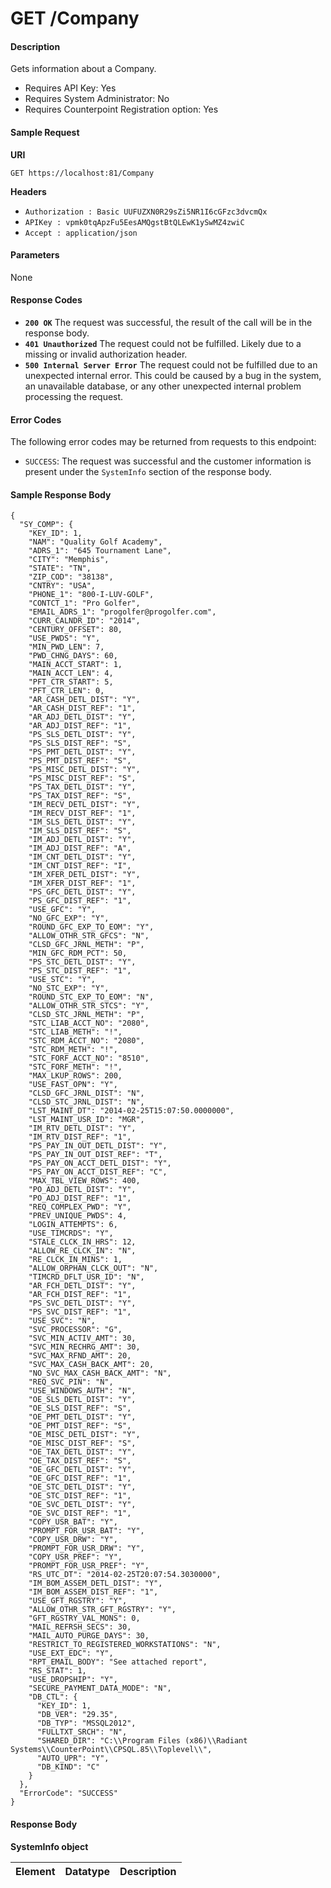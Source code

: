 
# GET /Company

#### Description
Gets information about a Company.

- Requires API Key: Yes
- Requires System Administrator: No
- Requires Counterpoint Registration option: Yes

#### Sample Request

**URI**

`GET https://localhost:81/Company`

**Headers**
- `Authorization : Basic UUFUZXN0R29sZi5NR1I6cGFzc3dvcmQx`
- `APIKey : vpmk0tqApzFu5EesAMQgstBtQLEwK1ySwMZ4zwiC`
- `Accept : application/json`

#### Parameters
None

#### Response Codes
- **<code>200 OK</code>** The request was successful, the result of the call will be in the response body.
- **<code>401 Unauthorized</code>** The request could not be fulfilled. Likely due to a missing or invalid authorization header.
- **<code>500 Internal Server Error</code>** The request could not be fulfilled due to an unexpected internal error. This could be caused by a bug in the system, an unavailable database, or any other unexpected internal problem processing the request.
 
#### Error Codes
The following error codes may be returned from requests to this endpoint:
- `SUCCESS`: The request was successful and the customer information is present under the `SystemInfo` section of the response body.


#### Sample Response Body

```
{
  "SY_COMP": {
    "KEY_ID": 1,
    "NAM": "Quality Golf Academy",
    "ADRS_1": "645 Tournament Lane",
    "CITY": "Memphis",
    "STATE": "TN",
    "ZIP_COD": "38138",
    "CNTRY": "USA",
    "PHONE_1": "800-I-LUV-GOLF",
    "CONTCT_1": "Pro Golfer",
    "EMAIL_ADRS_1": "progolfer@progolfer.com",
    "CURR_CALNDR_ID": "2014",
    "CENTURY_OFFSET": 80,
    "USE_PWDS": "Y",
    "MIN_PWD_LEN": 7,
    "PWD_CHNG_DAYS": 60,
    "MAIN_ACCT_START": 1,
    "MAIN_ACCT_LEN": 4,
    "PFT_CTR_START": 5,
    "PFT_CTR_LEN": 0,
    "AR_CASH_DETL_DIST": "Y",
    "AR_CASH_DIST_REF": "1",
    "AR_ADJ_DETL_DIST": "Y",
    "AR_ADJ_DIST_REF": "1",
    "PS_SLS_DETL_DIST": "Y",
    "PS_SLS_DIST_REF": "S",
    "PS_PMT_DETL_DIST": "Y",
    "PS_PMT_DIST_REF": "S",
    "PS_MISC_DETL_DIST": "Y",
    "PS_MISC_DIST_REF": "S",
    "PS_TAX_DETL_DIST": "Y",
    "PS_TAX_DIST_REF": "S",
    "IM_RECV_DETL_DIST": "Y",
    "IM_RECV_DIST_REF": "1",
    "IM_SLS_DETL_DIST": "Y",
    "IM_SLS_DIST_REF": "S",
    "IM_ADJ_DETL_DIST": "Y",
    "IM_ADJ_DIST_REF": "A",
    "IM_CNT_DETL_DIST": "Y",
    "IM_CNT_DIST_REF": "I",
    "IM_XFER_DETL_DIST": "Y",
    "IM_XFER_DIST_REF": "1",
    "PS_GFC_DETL_DIST": "Y",
    "PS_GFC_DIST_REF": "1",
    "USE_GFC": "Y",
    "NO_GFC_EXP": "Y",
    "ROUND_GFC_EXP_TO_EOM": "Y",
    "ALLOW_OTHR_STR_GFCS": "N",
    "CLSD_GFC_JRNL_METH": "P",
    "MIN_GFC_RDM_PCT": 50,
    "PS_STC_DETL_DIST": "Y",
    "PS_STC_DIST_REF": "1",
    "USE_STC": "Y",
    "NO_STC_EXP": "Y",
    "ROUND_STC_EXP_TO_EOM": "N",
    "ALLOW_OTHR_STR_STCS": "Y",
    "CLSD_STC_JRNL_METH": "P",
    "STC_LIAB_ACCT_NO": "2080",
    "STC_LIAB_METH": "!",
    "STC_RDM_ACCT_NO": "2080",
    "STC_RDM_METH": "!",
    "STC_FORF_ACCT_NO": "8510",
    "STC_FORF_METH": "!",
    "MAX_LKUP_ROWS": 200,
    "USE_FAST_OPN": "Y",
    "CLSD_GFC_JRNL_DIST": "N",
    "CLSD_STC_JRNL_DIST": "N",
    "LST_MAINT_DT": "2014-02-25T15:07:50.0000000",
    "LST_MAINT_USR_ID": "MGR",
    "IM_RTV_DETL_DIST": "Y",
    "IM_RTV_DIST_REF": "1",
    "PS_PAY_IN_OUT_DETL_DIST": "Y",
    "PS_PAY_IN_OUT_DIST_REF": "T",
    "PS_PAY_ON_ACCT_DETL_DIST": "Y",
    "PS_PAY_ON_ACCT_DIST_REF": "C",
    "MAX_TBL_VIEW_ROWS": 400,
    "PO_ADJ_DETL_DIST": "Y",
    "PO_ADJ_DIST_REF": "1",
    "REQ_COMPLEX_PWD": "Y",
    "PREV_UNIQUE_PWDS": 4,
    "LOGIN_ATTEMPTS": 6,
    "USE_TIMCRDS": "Y",
    "STALE_CLCK_IN_HRS": 12,
    "ALLOW_RE_CLCK_IN": "N",
    "RE_CLCK_IN_MINS": 1,
    "ALLOW_ORPHAN_CLCK_OUT": "N",
    "TIMCRD_DFLT_USR_ID": "N",
    "AR_FCH_DETL_DIST": "Y",
    "AR_FCH_DIST_REF": "1",
    "PS_SVC_DETL_DIST": "Y",
    "PS_SVC_DIST_REF": "1",
    "USE_SVC": "N",
    "SVC_PROCESSOR": "G",
    "SVC_MIN_ACTIV_AMT": 30,
    "SVC_MIN_RECHRG_AMT": 30,
    "SVC_MAX_RFND_AMT": 20,
    "SVC_MAX_CASH_BACK_AMT": 20,
    "NO_SVC_MAX_CASH_BACK_AMT": "N",
    "REQ_SVC_PIN": "N",
    "USE_WINDOWS_AUTH": "N",
    "OE_SLS_DETL_DIST": "Y",
    "OE_SLS_DIST_REF": "S",
    "OE_PMT_DETL_DIST": "Y",
    "OE_PMT_DIST_REF": "S",
    "OE_MISC_DETL_DIST": "Y",
    "OE_MISC_DIST_REF": "S",
    "OE_TAX_DETL_DIST": "Y",
    "OE_TAX_DIST_REF": "S",
    "OE_GFC_DETL_DIST": "Y",
    "OE_GFC_DIST_REF": "1",
    "OE_STC_DETL_DIST": "Y",
    "OE_STC_DIST_REF": "1",
    "OE_SVC_DETL_DIST": "Y",
    "OE_SVC_DIST_REF": "1",
    "COPY_USR_BAT": "Y",
    "PROMPT_FOR_USR_BAT": "Y",
    "COPY_USR_DRW": "Y",
    "PROMPT_FOR_USR_DRW": "Y",
    "COPY_USR_PREF": "Y",
    "PROMPT_FOR_USR_PREF": "Y",
    "RS_UTC_DT": "2014-02-25T20:07:54.3030000",
    "IM_BOM_ASSEM_DETL_DIST": "Y",
    "IM_BOM_ASSEM_DIST_REF": "1",
    "USE_GFT_RGSTRY": "Y",
    "ALLOW_OTHR_STR_GFT_RGSTRY": "Y",
    "GFT_RGSTRY_VAL_MONS": 0,
    "MAIL_REFRSH_SECS": 30,
    "MAIL_AUTO_PURGE_DAYS": 30,
    "RESTRICT_TO_REGISTERED_WORKSTATIONS": "N",
    "USE_EXT_EDC": "Y",
    "RPT_EMAIL_BODY": "See attached report",
    "RS_STAT": 1,
    "USE_DROPSHIP": "Y",
    "SECURE_PAYMENT_DATA_MODE": "N",
    "DB_CTL": {
      "KEY_ID": 1,
      "DB_VER": "29.35",
      "DB_TYP": "MSSQL2012",
      "FULLTXT_SRCH": "N",
      "SHARED_DIR": "C:\\Program Files (x86)\\Radiant Systems\\CounterPoint\\CPSQL.85\\Toplevel\\",
      "AUTO_UPR": "Y",
      "DB_KIND": "C"
    }
  },
  "ErrorCode": "SUCCESS"
}
```

#### Response Body

**SystemInfo object**

Element | Datatype | Description
------- | -------- | -----------



